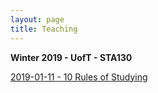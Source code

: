 ```yaml
---
layout: page
title: Teaching
---
```


**Winter 2019 - UofT - STA130**

<a href="https://daveveitch.github.io/teaching/2019S-STA130/10rules-of-studying.pdf">2019-01-11 - 10 Rules of Studying</a>

